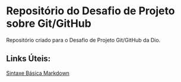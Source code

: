 # Repositório do Desafio de Projeto sobre Git/GitHub
Repositório criado para o Desafio de Projeto Git/GitHub da Dio.

## Links Úteis:
[Sintaxe Básica Markdown](https://www.markdownguide.org/basic-syntax/)
